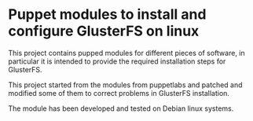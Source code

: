 Puppet modules to install and configure GlusterFS on linux
==========================================================

This project contains pupped modules for different pieces of software, in particular
it is intended to provide the required installation steps for GlusterFS.

This project started from the modules from puppetlabs and patched and modified some
of them to correct problems in GlusterFS installation.

The module has been developed and tested on Debian linux systems.

